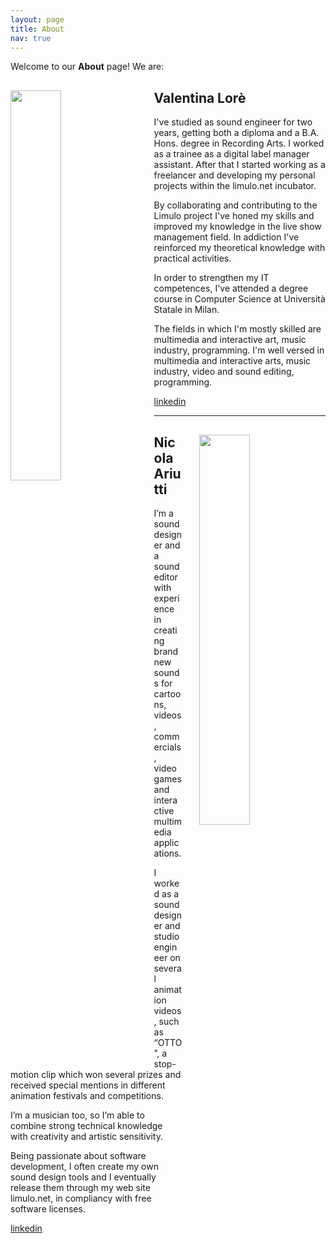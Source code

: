 ```yaml
---
layout: page
title: About
nav: true
---
```


Welcome to our **About** page! We are:

<div>
<img src="{{site.url}}/assets/images/about/valentina.png" alt="" style="float:left; width:40%; padding:0; margin-right: 2em;"/>
<h2>Valentina Lorè</h2>

<p>I've studied as sound engineer for two years,  getting both a diploma  and a B.A. Hons. degree in Recording Arts.
I worked as a trainee as a digital label manager assistant. After that I started working as a freelancer and developing my personal projects within the limulo.net incubator.</p>

<p>By collaborating and contributing to the Limulo project I've honed my skills and improved my knowledge in the live show management field. In addiction I've reinforced my theoretical knowledge with practical activities.</p>

<p>In order to strengthen my IT competences, I've attended a degree course in Computer Science at Università Statale in Milan.</p>

<p>The fields in which I'm mostly skilled  are multimedia and interactive art, music industry, programming.
I'm well versed in multimedia and interactive arts, music industry, video and sound editing, programming.</p>

<a href="https://www.linkedin.com/in/valentinalore" target="_blank">linkedin</a>
</div>

<hr class="clear" />


<div>
<img src="{{site.url}}/assets/images/about/nicola.png" alt="" style="float:right; width:40%; padding:0; margin-left: 2em;"/>
<h2>Nicola Ariutti</h2>

<p>I’m a sound designer and a sound editor with experience in creating brand new sounds for cartoons, videos, commercials,
videogames and interactive multimedia applications.</p>

<p>I worked as a sound designer and studio engineer on several animation videos, such as “OTTO”, a stop-motion clip which
won several prizes and received special mentions in different animation festivals and competitions.</p>

<p>I’m a musician too, so I’m able to combine strong technical knowledge with creativity and artistic sensitivity.</p>

<p>Being passionate about software development, I often create my own sound design tools and I eventually release them
through my web site limulo.net, in compliancy with free software licenses.</p>

<a href="https://www.linkedin.com/in/nicolaariutti" target="_blank">linkedin</a>
</div>
